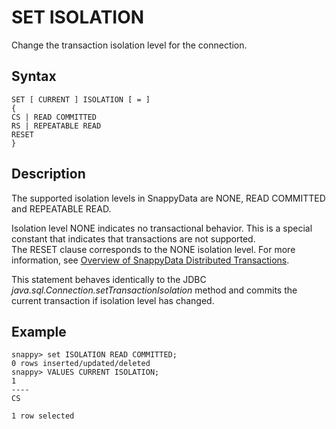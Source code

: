 # SET ISOLATION

Change the transaction isolation level for the connection.

## Syntax

```no-highlight
SET [ CURRENT ] ISOLATION [ = ]
{ 
CS | READ COMMITTED
RS | REPEATABLE READ
RESET
}
```

<a id="set-isolation-description"></a>
## Description

The supported isolation levels in SnappyData are NONE, READ COMMITTED and REPEATABLE READ.

Isolation level NONE indicates no transactional behavior. This is a special constant that indicates that transactions are not supported. </br>
The RESET clause corresponds to the NONE isolation level. For more information, see [Overview of SnappyData Distributed Transactions](../../consistency/using_transactions_row.md).

This statement behaves identically to the JDBC *java.sql.Connection.setTransactionIsolation* method and commits the current transaction if isolation level has changed.

Example
-------

```no-highlight
snappy> set ISOLATION READ COMMITTED;
0 rows inserted/updated/deleted
snappy> VALUES CURRENT ISOLATION;
1
----
CS

1 row selected
```